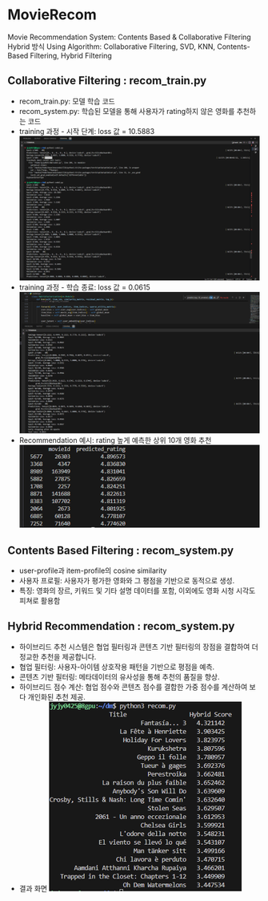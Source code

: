 # MovieRecom

Movie Recommendation System: Contents Based &amp; Collaborative Filtering Hybrid 방식
Using Algorithm: Collaborative Filtering, SVD, KNN, Contents-Based Filtering, Hybrid Filtering

## Collaborative Filtering : recom_train.py

- recom_train.py: 모델 학습 코드
- recom_system.py: 학습된 모델을 통해 사용자가 rating하지 않은 영화를 추천하는 코드
- training 과정 - 시작 단계: loss 값 = 10.5883
  ![training 과정 - 시작 단계: loss 값 = 10.5883](./images/training2.png)
- training 과정 - 학습 종료: loss 값 = 0.0615
  ![training 과정 - 학습 종료: loss 값 = 0.0615](./images/training1.png)
- Recommendation 예시: rating 높게 예측한 상위 10개 영화 추천
  ![Recommendation 예시: rating 높게 예측한 상위 10개 영화 추천](./images/recom.png)

## Contents Based Filtering : recom_system.py

- user-profile과 item-profile의 cosine similarity
- 사용자 프로필: 사용자가 평가한 영화와 그 평점을 기반으로 동적으로 생성.
- 특징: 영화의 장르, 키워드 및 기타 설명 데이터를 포함, 이외에도 영화 시청 시각도 피쳐로 활용함

## Hybrid Recommendation : recom_system.py

- 하이브리드 추천 시스템은 협업 필터링과 콘텐츠 기반 필터링의 장점을 결합하여 더 정교한 추천을 제공합니다.
- 협업 필터링: 사용자-아이템 상호작용 패턴을 기반으로 평점을 예측.
- 콘텐츠 기반 필터링: 메타데이터의 유사성을 통해 추천의 품질을 향상.
- 하이브리드 점수 계산: 협업 점수와 콘텐츠 점수를 결합한 가중 점수를 계산하여 보다 개인화된 추천 제공.
- 결과 화면
  ![결과 화면](./images/recommand_result.png)
